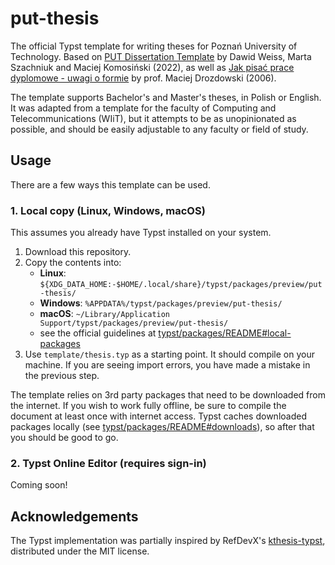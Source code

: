 # put-thesis

The official Typst template for writing theses for Poznań University of
Technology. Based on
[PUT Dissertation Template](https://www.overleaf.com/latex/templates/put-dissertation-template/dpqxdndmgkpg)
by Dawid Weiss, Marta Szachniuk and Maciej Komosiński (2022), as well as
[Jak pisać prace dyplomowe - uwagi o formie](http://www.cs.put.poznan.pl/mdrozdowski/dyd/txt/jak_mgr.html)
by prof. Maciej Drozdowski (2006).

The template supports Bachelor's and Master's theses, in Polish or English. It
was adapted from a template for the faculty of Computing and Telecommunications
(WIiT), but it attempts to be as unopinionated as possible, and should be easily
adjustable to any faculty or field of study.

## Usage
There are a few ways this template can be used.

### 1. Local copy (Linux, Windows, macOS)
This assumes you already have Typst installed on your system.

1. Download this repository.
2. Copy the contents into:
    - **Linux**: `${XDG_DATA_HOME:-$HOME/.local/share}/typst/packages/preview/put-thesis/`
    - **Windows**: `%APPDATA%/typst/packages/preview/put-thesis/`
    - **macOS**: `~/Library/Application Support/typst/packages/preview/put-thesis/`
    - see the official guidelines at [typst/packages/README#local-packages](https://github.com/typst/packages?tab=readme-ov-file#local-packages)
3. Use `template/thesis.typ` as a starting point. It should compile on your
   machine. If you are seeing import errors, you have made a mistake in the
   previous step.

The template relies on 3rd party packages that need to be downloaded from the
internet. If you wish to work fully offline, be sure to compile the document at
least once with internet access. Typst caches downloaded packages locally (see
[typst/packages/README#downloads](https://github.com/typst/packages?tab=readme-ov-file#downloads)),
so after that you should be good to go.

### 2. Typst Online Editor (requires sign-in)
Coming soon!

## Acknowledgements
The Typst implementation was partially inspired by RefDevX's
[kthesis-typst](https://github.com/RafDevX/kthesis-typst), distributed under
the MIT license.
